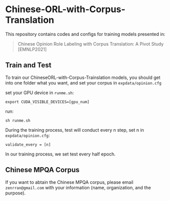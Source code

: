 # Chinese-ORL-with-Corpus-Translation

This repository contains codes and configs for training models presented in: 

>Chinese Opinion Role Labeling with Corpus Translation: A Pivot Study [EMNLP2021]

## Train and Test
To train our ChineseORL-with-Corpus-Trainslation models, you should get into one folder what you want, and set your corpus in `expdata/opinion.cfg`

set your GPU device in `runme.sh`:
```
export CUDA_VISIBLE_DEVICES=[gpu_num]
```
run:
```
sh runme.sh
```
During the training process, test will conduct every n step, set n in `expdata/opinion.cfg`:
```
validate_every = [n]
```
In our training process, we set test every half epoch.

## Chinese MPQA Corpus
If you want to abtain the Chinese MPQA corpus, please email `zenrran@gmail.com` with your information (name, organization, and the purpose).